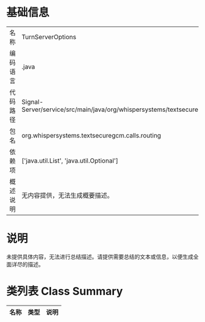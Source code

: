 # 基础信息

|      |      |
|------|------|
| 名称 | TurnServerOptions |
| 编码语言 | .java |
| 代码路径 | Signal-Server/service/src/main/java/org/whispersystems/textsecuregcm/calls/routing/TurnServerOptions.java |
| 包名 | org.whispersystems.textsecuregcm.calls.routing |
| 依赖项 | ['java.util.List', 'java.util.Optional'] |
| 概述说明 | 无内容提供，无法生成概要描述。 |

# 说明

未提供具体内容，无法进行总结描述。请提供需要总结的文本或信息，以便生成全面详尽的描述。

# 类列表 Class Summary

| 名称   | 类型  | 说明 |
|-------|------|-------------|




